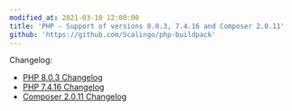 ```yaml
---
modified_at: 2021-03-10 12:00:00
title: 'PHP - Support of versions 8.0.3, 7.4.16 and Composer 2.0.11'
github: 'https://github.com/Scalingo/php-buildpack'
---
```


Changelog:

* [PHP 8.0.3 Changelog](https://www.php.net/ChangeLog-8.php#8.0.3)
* [PHP 7.4.16 Changelog](https://www.php.net/ChangeLog-7.php#7.4.16)
* [Composer 2.0.11 Changelog](https://github.com/composer/composer/blob/master/CHANGELOG.md#2011-2021-02-24)
